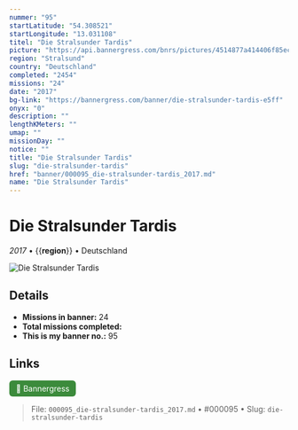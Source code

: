 ```yaml
---
nummer: "95"
startLatitude: "54.308521"
startLongitude: "13.031108"
titel: "Die Stralsunder Tardis"
picture: "https://api.bannergress.com/bnrs/pictures/4514877a414406f85ec78584e9e3c01c"
region: "Stralsund"
country: "Deutschland"
completed: "2454"
missions: "24"
date: "2017"
bg-link: "https://bannergress.com/banner/die-stralsunder-tardis-e5ff"
onyx: "0"
description: ""
lengthKMeters: ""
umap: ""
missionDay: ""
notice: ""
title: "Die Stralsunder Tardis"
slug: "die-stralsunder-tardis"
href: "banner/000095_die-stralsunder-tardis_2017.md"
name: "Die Stralsunder Tardis"
---
```

# Die Stralsunder Tardis

*2017* • {{__region__}} • Deutschland

![Die Stralsunder Tardis](https://api.bannergress.com/bnrs/pictures/4514877a414406f85ec78584e9e3c01c)



## Details

- **Missions in banner:** 24
- **Total missions completed:** 
- **This is my banner no.:** 95





## Links
<a href="https://bannergress.com/banner/die-stralsunder-tardis-e5ff" target="_blank" style="display:inline-block;margin-right:8px;padding:6px 12px;background:#3c8b3c;color:#fff;text-decoration:none;border-radius:6px;">🔗 Bannergress</a>



> File: `000095_die-stralsunder-tardis_2017.md` • #000095 • Slug: `die-stralsunder-tardis`
